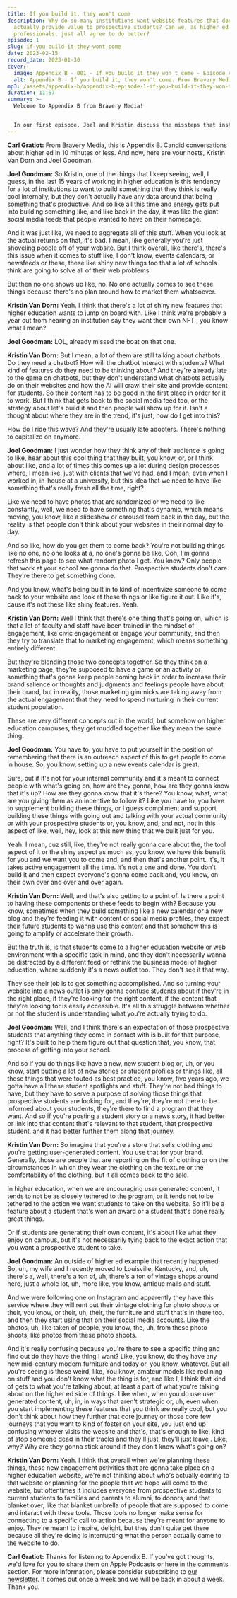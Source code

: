 ```yaml
---
title: If you build it, they won't come
description: Why do so many institutions want website features that don’t
  actually provide value to prospective students? Can we, as higher ed
  professionals, just all agree to do better?
episode: 1
slug: if-you-build-it-they-wont-come
date: 2023-02-15
record_date: 2023-01-30
cover:
  image: Appendix_B_-_001_-_If_you_build_it_they_won_t_come_-_Episode_Art_gx4ser.png
  alt: Appendix B - If you build it, they won't come. From Bravery Media.
mp3: /assets/appendix-b/appendix-b-episode-1-if-you-build-it-they-won-t-come.mp3
duration: 11:57
summary: >-
  W﻿elcome to Appendix B from Bravery Media!


  In our first episode, Joel and Kristin discuss the missteps that institutions can sometimes take with their websites. Just because YOU really like that homepage carousel or giant social media feed, doesn’t mean it actually helps prospective students in their journeys. Do better!
---
```

**Carl Gratiot:** From Bravery Media, this is Appendix B. Candid conversations about higher ed in 10 minutes or less. And now, here are your hosts, Kristin Van Dorn and Joel Goodman. 

**Joel Goodman:** So Kristin, one of the things that I keep seeing, well, I guess, in the last 15 years of working in higher education is this tendency for a lot of institutions to want to build something that they think is really cool internally, but they don't actually have any data around that being something that's productive. And so like all this time and energy gets put into building something like, and like back in the day, it was like the giant social media feeds that people wanted to have on their homepage.

And it was just like, we need to aggregate all of this stuff. When you look at the actual returns on that, it's bad. I mean, like generally you're just shoveling people off of your website. But I think overall, like there's, there's this issue when it comes to stuff like, I don't know, events calendars, or newsfeeds or these, these like shiny new things too that a lot of schools think are going to solve all of their web problems.

But then no one shows up like, no. No one actually comes to see these things because there's no plan around how to market them whatsoever. 

**Kristin Van Dorn:** Yeah. I think that there's a lot of shiny new features that higher education wants to jump on board with. Like I think we're probably a year out from hearing an institution say they want their own NFT , you know what I mean?

**Joel Goodman:** LOL, already missed the boat on that one. 

**Kristin Van Dorn:** But I mean, a lot of them are still talking about chatbots. Do they need a chatbot? How will the chatbot interact with students? What kind of features do they need to be thinking about? And they're already late to the game on chatbots, but they don't understand what chatbots actually do on their websites and how the AI will crawl their site and provide content for students. So their content has to be good in the first place in order for it to work. But I think that gets back to the social media feed too, or the strategy about let's build it and then people will show up for it. Isn't a thought about where they are in the trend, it's just, how do I get into this?

How do I ride this wave? And they're usually late adopters. There's nothing to capitalize on anymore. 

**Joel Goodman:** I just wonder how they think any of their audience is going to like, hear about this cool thing that they built, you know, or, or I think about like, and a lot of times this comes up a lot during design processes where, I mean like, just with clients that we've had, and I mean, even when I worked in, in-house at a university, but this idea that we need to have like something that's really fresh all the time, right? 

Like we need to have photos that are randomized or we need to like constantly, well, we need to have something that's dynamic, which means moving, you know, like a slideshow or carousel from back in the day, but the reality is that people don't think about your websites in their normal day to day.

And so like, how do you get them to come back? You're not building things like no one, no one looks at a, no one's gonna be like, Ooh, I'm gonna refresh this page to see what random photo I get. You know? Only people that work at your school are gonna do that. Prospective students don't care. They're there to get something done.

And you know, what's being built in to kind of incentivize someone to come back to your website and look at these things or like figure it out. Like it's, cause it's not these like shiny features. Yeah. 

**Kristin Van Dorn:** Well I think that there's one thing that's going on, which is that a lot of faculty and staff have been trained in the mindset of engagement, like civic engagement or engage your community, and then they try to translate that to marketing engagement, which means something entirely different.

But they're blending those two concepts together. So they think on a marketing page, they're supposed to have a game or an activity or something that's gonna keep people coming back in order to increase their brand salience or thoughts and judgments and feelings people have about their brand, but in reality, those marketing gimmicks are taking away from the actual engagement that they need to spend nurturing in their current student population.

These are very different concepts out in the world, but somehow on higher education campuses, they get muddled together like they mean the same thing.

**Joel Goodman:** You have to, you have to put yourself in the position of remembering that there is an outreach aspect of this to get people to come in house. So, you know, setting up a new events calendar is great.

Sure, but if it's not for your internal community and it's meant to connect people with what's going on, how are they gonna, how are they gonna know that it's up? How are they gonna know that it's there? You know, what, what are you giving them as an incentive to follow it? Like you have to, you have to supplement building these things, or I guess compliment and support building these things with going out and talking with your actual community or with your prospective students or, you know, and, and not, not in this aspect of like, well, hey, look at this new thing that we built just for you.

Yeah. I mean, cuz still, like, they're not really gonna care about the, the tool aspect of it or the shiny aspect as much as, you know, we have this benefit for you and we want you to come and, and then that's another point. It's, it takes active engagement all the time. It's not a one and done. You don't build it and then expect everyone's gonna come back and, you know, on their own over and over and over again.

**Kristin Van Dorn:** Well, and that's also getting to a point of. Is there a point to having these components or these feeds to begin with? Because you know, sometimes when they build something like a new calendar or a new blog and they're feeding it with content or social media profiles, they expect their future students to wanna use this content and that somehow this is going to amplify or accelerate their growth.

But the truth is, is that students come to a higher education website or web environment with a specific task in mind, and they don't necessarily wanna be distracted by a different feed or rethink the business model of higher education, where suddenly it's a news outlet too. They don't see it that way.

They see their job is to get something accomplished. And so turning your website into a news outlet is only gonna confuse students about if they're in the right place, if they're looking for the right content, if the content that they're looking for is easily accessible. It's all this struggle between whether or not the student is understanding what you're actually trying to do. 

**Joel Goodman:** Well, and I think there's an expectation of those prospective students that anything they come in contact with is built for that purpose, right? It's built to help them figure out that question that, you know, that process of getting into your school.

And so if you do things like have a new, new student blog or, uh, or you know, start putting a lot of new stories or student profiles or things like, all these things that were touted as best practice, you know, five years ago, we gotta have all these student spotlights and stuff. They're not bad things to have, but they have to serve a purpose of solving those things that prospective students are looking for, and they're, they're not there to be informed about your students, they're there to find a program that they want. And so if you're posting a student story or a news story, it had better or link into that content that's relevant to that student, that prospective student, and it had better further them along that journey. 

**Kristin Van Dorn:** So imagine that you're a store that sells clothing and you're getting user-generated content. You use that for your brand. Generally, those are people that are reporting on the fit of clothing or on the circumstances in which they wear the clothing on the texture or the comfortability of the clothing, but it all comes back to the sale.

In higher education, when we are encouraging user generated content, it tends to not be as closely tethered to the program, or it tends not to be tethered to the action we want students to take on the website. So it'll be a feature about a student that's won an award or a student that's done really great things.

Or if students are generating their own content, it's about like what they enjoy on campus, but it's not necessarily tying back to the exact action that you want a prospective student to take.

**Joel Goodman:** An outside of higher ed example that recently happened. So, uh, my wife and I recently moved to Louisville, Kentucky, and, uh, there's a, well, there's a ton of, uh, there's a ton of vintage shops around here, just a whole lot, uh, more like, you know, antique malls and stuff.

And we were following one on Instagram and apparently they have this service where they will rent out their vintage clothing for photo shoots or their, you know, or their, uh, their, the furniture and stuff that's in there too. and then they start using that on their social media accounts. Like the photos, uh, like taken of people, you know, the, uh, from these photo shoots, like photos from these photo shoots.

And it's really confusing because you're there to see a specific thing and find out do they have the thing I want? Like, you know, do they have any new mid-century modern furniture and today or, you know, whatever. But all you're seeing is these weird, like, You know, amateur models like reclining on stuff and you don't know what the thing is for, and like I, I think that kind of gets to what you're talking about, at least a part of what you're talking about on the higher ed side of things. Like when, when you do use user generated content, uh, in, in ways that aren't strategic or, uh, even when you start implementing these features that you think are really cool, but you don't think about how they further that core journey or those core few journeys that you want to kind of foster on your site, you just end up confusing whoever visits the website and that's, that's enough to like, kind of stop someone dead in their tracks and they'll just, they'll just leave . Like, why? Why are they gonna stick around if they don't know what's going on?

**Kristin Van Dorn:** Yeah. I think that overall when we're planning these things, these new engagement activities that are gonna take place on a higher education website, we're not thinking about who's actually coming to that website or planning for the people that we hope will come to the website, but oftentimes it includes everyone from prospective students to current students to families and parents to alumni, to donors, and that blanket over, like that blanket umbrella of people that are supposed to come and interact with these tools. Those tools no longer make sense for connecting to a specific call to action because they're meant for anyone to enjoy. They're meant to inspire, delight, but they don't quite get there because all they're doing is interrupting what the person actually came to the website to do.

**Carl Gratiot:** Thanks for listening to Appendix B. If you’ve got thoughts, we'd love for you to share them on Apple Podcasts or here in the comments section. For more information, please consider subscribing to [our newsletter](https://bravery.fyi). It comes out once a week and we will be back in about a week. Thank you.